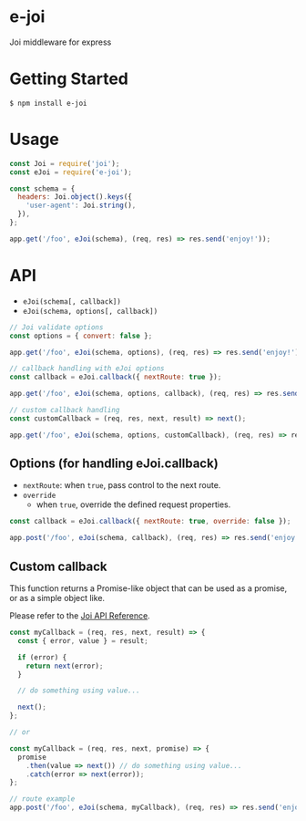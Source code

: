 # e-joi

Joi middleware for express

# Getting Started

`$ npm install e-joi`

# Usage

```javascript
const Joi = require('joi');
const eJoi = require('e-joi');

const schema = {
  headers: Joi.object().keys({
    'user-agent': Joi.string(),
  }),
};

app.get('/foo', eJoi(schema), (req, res) => res.send('enjoy!'));
```

# API

* `eJoi(schema[, callback])`
* `eJoi(schema, options[, callback])`

```javascript
// Joi validate options
const options = { convert: false };

app.get('/foo', eJoi(schema, options), (req, res) => res.send('enjoy!'));

// callback handling with eJoi options
const callback = eJoi.callback({ nextRoute: true });

app.get('/foo', eJoi(schema, options, callback), (req, res) => res.send('enjoy!'));

// custom callback handling
const customCallback = (req, res, next, result) => next();

app.get('/foo', eJoi(schema, options, customCallback), (req, res) => res.send('enjoy!'));
```

## Options (for handling eJoi.callback)

* `nextRoute`: when `true`, pass control to the next route.
* `override`
  * when `true`, override the defined request properties.

```javascript
const callback = eJoi.callback({ nextRoute: true, override: false });

app.post('/foo', eJoi(schema, callback), (req, res) => res.send('enjoy!'));
```

## Custom callback

This function returns a Promise-like object that can be used as a promise, or as a simple object like.

Please refer to the [Joi API Reference](https://github.com/hapijs/joi/blob/v13.0.1/API.md#validatevalue-schema-options-callback).

```javascript
const myCallback = (req, res, next, result) => {
  const { error, value } = result;

  if (error) {
    return next(error);
  }

  // do something using value...

  next();
};

// or

const myCallback = (req, res, next, promise) => {
  promise
    .then(value => next()) // do something using value...
    .catch(error => next(error));
};

// route example
app.post('/foo', eJoi(schema, myCallback), (req, res) => res.send('enjoy!'));
```
